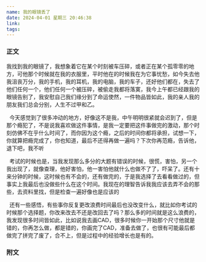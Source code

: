 ```yaml
---
name: 我的眼镜丢了
date: 2024-04-01 星期三 20:46:38
link: 
tags:
---
```

### 正文
我找到我的眼镜了，我想象着它在某个时刻被车压碎，或者正在某个孤零零的地方，可他那个时候就在我的衣服里，平时他在的时候我在为它事忧愁，如今失去他我沮丧万分，我的手机，我的耳机，我的电脑，我的车子，还好他们都在，失去了他们任何一个，他们任何一个被压碎，被偷走我都将落寞，我今上午都已经跟我的眼镜告别了，我安慰自己我们缘分到了命运使然，一件物品皆如此，我的亲人我的朋友我们总会分别，人生不过甲和乙。

  今天感觉到了很多冲动的地方，好像这不是我，中午明明很紧就会迟到了，但是那个瘾犯了，不是说我喜欢做这件事情，是我一定要把这件事做完的激动，那个时刻仿佛不在乎什么时间了，而你因为这个瘾，之后的时间你都将承担，试想一下，你就算把瘾完成了，你也知道，最后不还得再做一遍吗？下次你再范瘾，告诉他，退下吧，我不听

  考试的时候也是，当我发现那么多分的大题有错误的时候，很慌，害怕，另一个我出现了，就像查理，他好害怕，他一害怕他就什么也做不了了，吓呆了。还有十来分钟的时候，这时候也有不会的，还有做完的，于是我选择了去看看做过的，但事实上我最后也没做些什么在这个时间。我现在的理智告诉我我应该去弄不会的那些，去资料里找，但是检查一遍好像也是应该的

  还有一些感悟，有些事你反复更改浪费时间最后也没改变什么，就比如你考试的时候那个选择题，你改来改去不还是改回去了吗？那么多的时间就是这么浪费的，我发现很多时间皆如此，比如说我去画CAD，很多时候你一开始那个尺寸他就是错的，你再怎么做，都是错的，你画完了CAD，准备去做了，也很有可能最后都做完了拼完了废了，合不上，但是过程中的经验增长也是有的。





### 附文